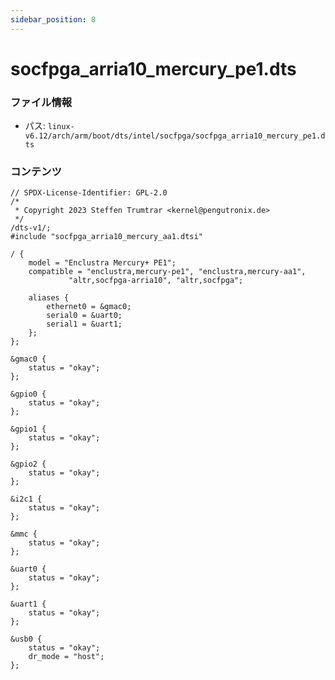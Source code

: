 ```yaml
---
sidebar_position: 8
---
```

# socfpga_arria10_mercury_pe1.dts

### ファイル情報

- パス: `linux-v6.12/arch/arm/boot/dts/intel/socfpga/socfpga_arria10_mercury_pe1.dts`

### コンテンツ

```dts
// SPDX-License-Identifier: GPL-2.0
/*
 * Copyright 2023 Steffen Trumtrar <kernel@pengutronix.de>
 */
/dts-v1/;
#include "socfpga_arria10_mercury_aa1.dtsi"

/ {
	model = "Enclustra Mercury+ PE1";
	compatible = "enclustra,mercury-pe1", "enclustra,mercury-aa1",
		     "altr,socfpga-arria10", "altr,socfpga";

	aliases {
		ethernet0 = &gmac0;
		serial0 = &uart0;
		serial1 = &uart1;
	};
};

&gmac0 {
	status = "okay";
};

&gpio0 {
	status = "okay";
};

&gpio1 {
	status = "okay";
};

&gpio2 {
	status = "okay";
};

&i2c1 {
	status = "okay";
};

&mmc {
	status = "okay";
};

&uart0 {
	status = "okay";
};

&uart1 {
	status = "okay";
};

&usb0 {
	status = "okay";
	dr_mode = "host";
};

```
